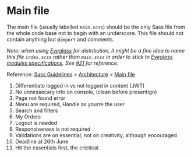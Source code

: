 # Main file

The main file (usually labelled `main.scss`) should be the only Sass file from the whole code base not to begin with an underscore. This file should not contain anything but `@import` and comments.

_Note: when using [Eyeglass](https://github.com/sass-eyeglass/eyeglass) for distribution, it might be a fine idea to name this file `index.scss` rather than `main.scss` in order to stick to [Eyeglass modules specifications](https://github.com/sass-eyeglass/eyeglass#writing-an-eyeglass-module-with-sass-files). See [#21](https://github.com/KittyGiraudel/sass-boilerplate/issues/21) for reference._

Reference: [Sass Guidelines](https://sass-guidelin.es/) > [Architecture](https://sass-guidelin.es/#architecture) > [Main file](https://sass-guidelin.es/#main-file)

1. Differentiate logged in vs not logged in content (JWT)
2. No unnessecary info on console, (clean before presentign)
3. Page not found error
4. Menu are required, Handle as yourre the user
5. Search and filters
6. My Orders
7. Logout is needed
8. Responsiveness is not required
9. Validations are on essential, not on creativity, although encouraged
10. Deadline at 26th June
11. Hit the essentials first, the crictical.
